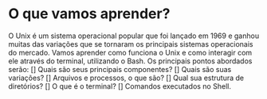﻿# O que vamos aprender?
O Unix é um sistema operacional popular que foi lançado em 1969 e ganhou muitas das variações que se tornaram os principais sistemas operacionais do mercado. Vamos aprender como funciona o Unix e como interagir com ele através do terminal, utilizando o Bash.
Os principais pontos abordados serão:
[] Quais são seus principais componentes?
[] Quais são suas variações?
[] Arquivos e processos, o que são?
[] Qual sua estrutura de diretórios?
[] O que é o terminal?
[] Comandos executados no Shell.



